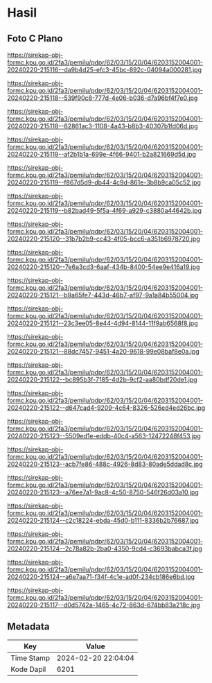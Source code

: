 # Hasil

## Foto C Plano

https://sirekap-obj-formc.kpu.go.id/2fa3/pemilu/pdpr/62/03/15/20/04/6203152004001-20240220-215116--da9b4d25-efc3-45bc-892c-04094a000281.jpg

https://sirekap-obj-formc.kpu.go.id/2fa3/pemilu/pdpr/62/03/15/20/04/6203152004001-20240220-215118--539f90c8-777d-4e06-b036-d7a96bf4f7e0.jpg

https://sirekap-obj-formc.kpu.go.id/2fa3/pemilu/pdpr/62/03/15/20/04/6203152004001-20240220-215118--62861ac3-1108-4a43-b8b3-40307b1fd06d.jpg

https://sirekap-obj-formc.kpu.go.id/2fa3/pemilu/pdpr/62/03/15/20/04/6203152004001-20240220-215119--af2b1b1a-699e-4f66-9401-b2a821669d5d.jpg

https://sirekap-obj-formc.kpu.go.id/2fa3/pemilu/pdpr/62/03/15/20/04/6203152004001-20240220-215119--f867d5d9-db44-4c9d-861e-3b8b9ca05c52.jpg

https://sirekap-obj-formc.kpu.go.id/2fa3/pemilu/pdpr/62/03/15/20/04/6203152004001-20240220-215119--b82bad49-5f5a-4f69-a929-c3880a44642b.jpg

https://sirekap-obj-formc.kpu.go.id/2fa3/pemilu/pdpr/62/03/15/20/04/6203152004001-20240220-215120--31b7b2b9-cc43-4f05-bcc6-a351b6978720.jpg

https://sirekap-obj-formc.kpu.go.id/2fa3/pemilu/pdpr/62/03/15/20/04/6203152004001-20240220-215120--7e6a3cd3-6aaf-434b-8400-54ee9e416a19.jpg

https://sirekap-obj-formc.kpu.go.id/2fa3/pemilu/pdpr/62/03/15/20/04/6203152004001-20240220-215121--b9a65fe7-443d-46b7-af97-9a1a84b55004.jpg

https://sirekap-obj-formc.kpu.go.id/2fa3/pemilu/pdpr/62/03/15/20/04/6203152004001-20240220-215121--23c3ee05-8e44-4d94-8144-11f9ab6568f8.jpg

https://sirekap-obj-formc.kpu.go.id/2fa3/pemilu/pdpr/62/03/15/20/04/6203152004001-20240220-215121--88dc7457-9451-4a20-9618-99e08baf8e0a.jpg

https://sirekap-obj-formc.kpu.go.id/2fa3/pemilu/pdpr/62/03/15/20/04/6203152004001-20240220-215122--bc895b3f-7185-4d2b-9cf2-aa80bdf20de1.jpg

https://sirekap-obj-formc.kpu.go.id/2fa3/pemilu/pdpr/62/03/15/20/04/6203152004001-20240220-215122--d647cad4-9209-4c64-8326-526ed4ed26bc.jpg

https://sirekap-obj-formc.kpu.go.id/2fa3/pemilu/pdpr/62/03/15/20/04/6203152004001-20240220-215123--5509ed1e-eddb-40c4-a563-12472248f453.jpg

https://sirekap-obj-formc.kpu.go.id/2fa3/pemilu/pdpr/62/03/15/20/04/6203152004001-20240220-215123--acb7fe86-488c-4926-8d83-80ade5ddad8c.jpg

https://sirekap-obj-formc.kpu.go.id/2fa3/pemilu/pdpr/62/03/15/20/04/6203152004001-20240220-215123--a76ee7a1-9ac8-4c50-8750-546f26d03a10.jpg

https://sirekap-obj-formc.kpu.go.id/2fa3/pemilu/pdpr/62/03/15/20/04/6203152004001-20240220-215124--c2c18224-ebda-45d0-b111-8336b2b76687.jpg

https://sirekap-obj-formc.kpu.go.id/2fa3/pemilu/pdpr/62/03/15/20/04/6203152004001-20240220-215124--2c78a82b-2ba0-4350-9cd4-c3693babca3f.jpg

https://sirekap-obj-formc.kpu.go.id/2fa3/pemilu/pdpr/62/03/15/20/04/6203152004001-20240220-215124--a6e7aa71-f34f-4c1e-ad0f-234cb186e6bd.jpg

https://sirekap-obj-formc.kpu.go.id/2fa3/pemilu/pdpr/62/03/15/20/04/6203152004001-20240220-215117--d0d5742a-1465-4c72-863d-674bb83a218c.jpg


## Metadata

| Key        | Value               |
| ---------- | ------------------- |
| Time Stamp | 2024-02-20 22:04:04 |
| Kode Dapil | 6201                |



